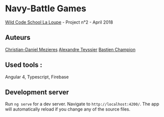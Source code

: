 
# Navy-Battle Games

[Wild Code School La Loupe](https://wildcodeschool.fr/) - Project n°2 - April 2018

## Auteurs 

[Christian-Daniel Mezieres](https://github.com/ChristianDanielMezieres)
[Alexandre Teyssier](https://github.com/Alex-teyss)
[Bastien Champion](https://github.com/BastienChampion)


## Used tools :
Angular 4, Typescript, Firebase

## Development server

Run `ng serve` for a dev server. Navigate to `http://localhost:4200/`. The app will automatically reload if you change any of the source files.

